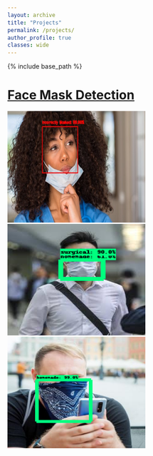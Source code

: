 ```yaml
---
layout: archive
title: "Projects"
permalink: /projects/
author_profile: true
classes: wide
---
```

{% include base_path %}

# [Face Mask Detection](/projects/kirby_et_al_2019a.md)

<p float="left">
  <img src="/images/research/face-mask/correct-mask-1.jpg" height="250" width="310" />
  <img src="/images/research/face-mask/mask-type-1.png" height="250" width="310" /> 
  <img src="/images/research/face-mask/mask-type-3.png" height="250" width="310" />
</p>
